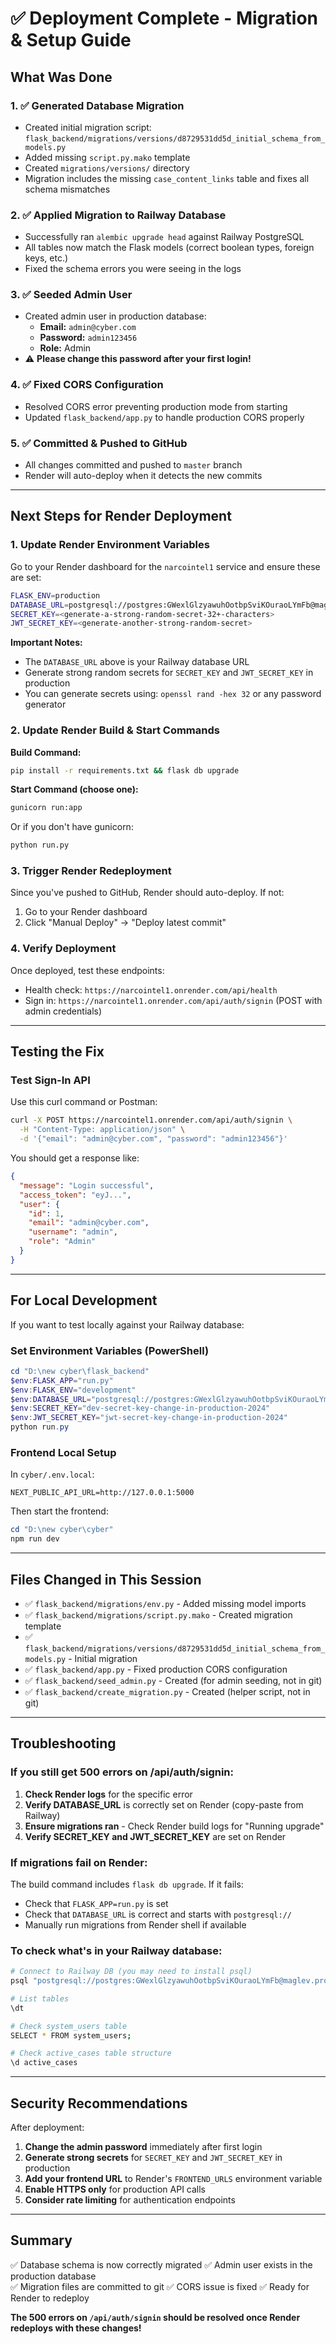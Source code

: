 # ✅ Deployment Complete - Migration & Setup Guide

## What Was Done

### 1. ✅ Generated Database Migration
- Created initial migration script: `flask_backend/migrations/versions/d8729531dd5d_initial_schema_from_models.py`
- Added missing `script.py.mako` template
- Created `migrations/versions/` directory
- Migration includes the missing `case_content_links` table and fixes all schema mismatches

### 2. ✅ Applied Migration to Railway Database
- Successfully ran `alembic upgrade head` against Railway PostgreSQL
- All tables now match the Flask models (correct boolean types, foreign keys, etc.)
- Fixed the schema errors you were seeing in the logs

### 3. ✅ Seeded Admin User
- Created admin user in production database:
  - **Email:** `admin@cyber.com`
  - **Password:** `admin123456`
  - **Role:** Admin
- ⚠️ **Please change this password after your first login!**

### 4. ✅ Fixed CORS Configuration
- Resolved CORS error preventing production mode from starting
- Updated `flask_backend/app.py` to handle production CORS properly

### 5. ✅ Committed & Pushed to GitHub
- All changes committed and pushed to `master` branch
- Render will auto-deploy when it detects the new commits

---

## Next Steps for Render Deployment

### 1. Update Render Environment Variables

Go to your Render dashboard for the `narcointel1` service and ensure these are set:

```bash
FLASK_ENV=production
DATABASE_URL=postgresql://postgres:GWexlGlzyawuhOotbpSviKOuraoLYmFb@maglev.proxy.rlwy.net:26614/railway
SECRET_KEY=<generate-a-strong-random-secret-32+-characters>
JWT_SECRET_KEY=<generate-another-strong-random-secret>
```

**Important Notes:**
- The `DATABASE_URL` above is your Railway database URL
- Generate strong random secrets for `SECRET_KEY` and `JWT_SECRET_KEY` in production
- You can generate secrets using: `openssl rand -hex 32` or any password generator

### 2. Update Render Build & Start Commands

**Build Command:**
```bash
pip install -r requirements.txt && flask db upgrade
```

**Start Command (choose one):**
```bash
gunicorn run:app
```
Or if you don't have gunicorn:
```bash
python run.py
```

### 3. Trigger Render Redeployment

Since you've pushed to GitHub, Render should auto-deploy. If not:
1. Go to your Render dashboard
2. Click "Manual Deploy" → "Deploy latest commit"

### 4. Verify Deployment

Once deployed, test these endpoints:
- Health check: `https://narcointel1.onrender.com/api/health`
- Sign in: `https://narcointel1.onrender.com/api/auth/signin` (POST with admin credentials)

---

## Testing the Fix

### Test Sign-In API

Use this curl command or Postman:

```bash
curl -X POST https://narcointel1.onrender.com/api/auth/signin \
  -H "Content-Type: application/json" \
  -d '{"email": "admin@cyber.com", "password": "admin123456"}'
```

You should get a response like:
```json
{
  "message": "Login successful",
  "access_token": "eyJ...",
  "user": {
    "id": 1,
    "email": "admin@cyber.com",
    "username": "admin",
    "role": "Admin"
  }
}
```

---

## For Local Development

If you want to test locally against your Railway database:

### Set Environment Variables (PowerShell)
```powershell
cd "D:\new cyber\flask_backend"
$env:FLASK_APP="run.py"
$env:FLASK_ENV="development"
$env:DATABASE_URL="postgresql://postgres:GWexlGlzyawuhOotbpSviKOuraoLYmFb@maglev.proxy.rlwy.net:26614/railway"
$env:SECRET_KEY="dev-secret-key-change-in-production-2024"
$env:JWT_SECRET_KEY="jwt-secret-key-change-in-production-2024"
python run.py
```

### Frontend Local Setup

In `cyber/.env.local`:
```env
NEXT_PUBLIC_API_URL=http://127.0.0.1:5000
```

Then start the frontend:
```powershell
cd "D:\new cyber\cyber"
npm run dev
```

---

## Files Changed in This Session

- ✅ `flask_backend/migrations/env.py` - Added missing model imports
- ✅ `flask_backend/migrations/script.py.mako` - Created migration template
- ✅ `flask_backend/migrations/versions/d8729531dd5d_initial_schema_from_models.py` - Initial migration
- ✅ `flask_backend/app.py` - Fixed production CORS configuration
- ✅ `flask_backend/seed_admin.py` - Created (for admin seeding, not in git)
- ✅ `flask_backend/create_migration.py` - Created (helper script, not in git)

---

## Troubleshooting

### If you still get 500 errors on /api/auth/signin:

1. **Check Render logs** for the specific error
2. **Verify DATABASE_URL** is correctly set on Render (copy-paste from Railway)
3. **Ensure migrations ran** - Check Render build logs for "Running upgrade"
4. **Verify SECRET_KEY and JWT_SECRET_KEY** are set on Render

### If migrations fail on Render:

The build command includes `flask db upgrade`. If it fails:
- Check that `FLASK_APP=run.py` is set
- Check that `DATABASE_URL` is correct and starts with `postgresql://`
- Manually run migrations from Render shell if available

### To check what's in your Railway database:

```bash
# Connect to Railway DB (you may need to install psql)
psql "postgresql://postgres:GWexlGlzyawuhOotbpSviKOuraoLYmFb@maglev.proxy.rlwy.net:26614/railway"

# List tables
\dt

# Check system_users table
SELECT * FROM system_users;

# Check active_cases table structure
\d active_cases
```

---

## Security Recommendations

After deployment:

1. **Change the admin password** immediately after first login
2. **Generate strong secrets** for `SECRET_KEY` and `JWT_SECRET_KEY` in production
3. **Add your frontend URL** to Render's `FRONTEND_URLS` environment variable
4. **Enable HTTPS only** for production API calls
5. **Consider rate limiting** for authentication endpoints

---

## Summary

✅ Database schema is now correctly migrated
✅ Admin user exists in the production database  
✅ Migration files are committed to git
✅ CORS issue is fixed
✅ Ready for Render to redeploy

**The 500 errors on `/api/auth/signin` should be resolved once Render redeploys with these changes!**

